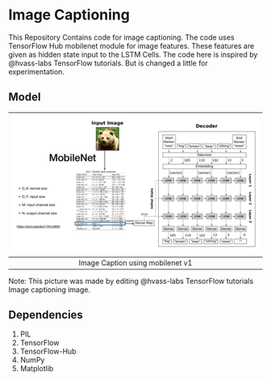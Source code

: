# Image Captioning
This Repository Contains code for image captioning. The code uses TensorFlow 
Hub mobilenet module for image features. These features are given as hidden state input to the LSTM Cells. 
The code here is inspired by @hvass-labs TensorFlow tutorials. But is changed a little for experimentation.

## Model
|![Image Caption Model](./images/image-caption-model.png)|
|:------------------------------------------------------:|
| Image Caption using mobilenet v1 |

Note: This picture was made by editing @hvass-labs TensorFlow tutorials Image captioning image.

## Dependencies
1. PIL
2. TensorFlow
3. TensorFlow-Hub
4. NumPy
5. Matplotlib